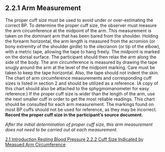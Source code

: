 ## 2.2.1 Arm Measurement

The proper cuff size must be used to avoid under or over-estimating the correct BP.
To determine the proper cuff size, the observer must measure the arm circumference at
the midpoint of the arm. This measurement is taken on the dominant arm that has been
bared from the shoulder. Holding the forearm horizontal, the arm length is measured
from the acromion (or bony extremity of the shoulder girdle) to the olecranon (or tip of
the elbow), with a metric tape, allowing the tape to hang freely. The midpoint is marked
on the dorsal surface. The participant should then relax the arm along the side of the
body. The arm circumference is measured by drawing the tape snugly around the arm at
the level of the midpoint marking. Care must be taken to keep the tape horizontal. Also,
the tape should not indent the skin. The chart of arm circumference measurements and
corresponding cuff sizes is listed in section 2 and should be utilized as a reference. (A
copy of this chart should also be attached to the sphygmomanometer for easy
reference.) If the proper cuff size is wider than the length of the arm, use the next
smaller cuff in order to get the most reliable readings. This chart should be consulted for
each arm measurement. The markings found on most BP cuffs should not be used for
reference, as they may be incorrect. **Record the proper cuff size in the participant’s
source document.**

_After the initial determination of proper cuff size, this arm measurement does not
need to be carried out at each measurement._


<div class="center">
<div class="btn-group">
  <a href=":pages_path:/manuals/resting-blood-pressure/2-01-introduction.md" class="btn btn-default">
    <span class="glyphicon glyphicon-chevron-left"></span>
    2.1 Introduction
  </a>

  <a href=":pages_path:/manuals/resting-blood-pressure" class="btn btn-default">
    <span class="glyphicon glyphicon-chevron-up"></span>
    Resting Blood Pressure
  </a>

  <a href=":pages_path:/manuals/resting-blood-pressure/2-02-02-chart-cuff-size.md" class="btn btn-success">
    2.2.2 Cuff Size Indicated by Measued Arm Circumference
    <span class="glyphicon glyphicon-chevron-right"></span>
  </a>
</div>
</div>